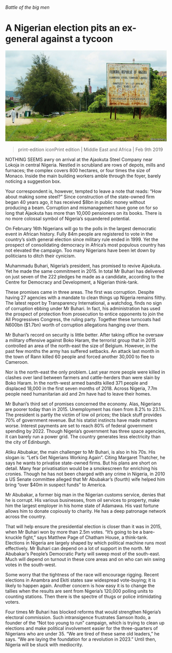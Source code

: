 ###### Battle of the big men

# A Nigerian election pits an ex-general against a tycoon 

![image](images/20190209_MAP005_0.jpg) 

> print-edition iconPrint edition | Middle East and Africa | Feb 9th 2019 

NOTHING SEEMS awry on arrival at the Ajaokuta Steel Company near Lokoja in central Nigeria. Nestled in scrubland are rows of depots, mills and furnaces; the complex covers 800 hectares, or four times the size of Monaco. Inside the main building workers amble through the foyer, barely noticing a suggestion box. 

Your correspondent is, however, tempted to leave a note that reads: “How about making some steel?” Since construction of the state-owned firm began 40 years ago, it has received $8bn in public money without producing a beam. Corruption and mismanagement have gone on for so long that Ajaokuta has more than 10,000 pensioners on its books. There is no more colossal symbol of Nigeria’s squandered potential. 

On February 16th Nigerians will go to the polls in the largest democratic event in African history. Fully 84m people are registered to vote in the country’s sixth general election since military rule ended in 1999. Yet the prospect of consolidating democracy in Africa’s most populous country has not elevated the campaign. Too many Nigerians have been let down by politicians to ditch their cynicism. 

Muhammadu Buhari, Nigeria’s president, has promised to revive Ajaokuta. Yet he made the same commitment in 2015. In total Mr Buhari has delivered on just seven of the 222 pledges he made as a candidate, according to the Centre for Democracy and Development, a Nigerian think-tank. 

These promises came in three areas. The first was corruption. Despite having 27 agencies with a mandate to clean things up Nigeria remains filthy. The latest report by Transparency International, a watchdog, finds no sign of corruption ebbing under Mr Buhari. In fact, his administration has used the prospect of protection from prosecution to entice opponents to join the All Progressives Congress, the ruling party. Together these turncoats had N600bn ($1.7bn) worth of corruption allegations hanging over them. 

Mr Buhari’s record on security is little better. After taking office he oversaw a military offensive against Boko Haram, the terrorist group that in 2015 controlled an area of the north-east the size of Belgium. However, in the past few months the army has suffered setbacks. An attack last month in the town of Rann killed 60 people and forced another 30,000 to flee to Cameroon. 

Nor is the north-east the only problem. Last year more people were killed in clashes over land between farmers and cattle-herders than were slain by Boko Haram. In the north-west armed bandits killed 371 people and displaced 18,000 in the first seven months of 2018. Across Nigeria, 7.7m people need humanitarian aid and 2m have had to leave their homes. 

Mr Buhari’s third set of promises concerned the economy. Alas, Nigerians are poorer today than in 2015. Unemployment has risen from 8.2% to 23.1%. The president is partly the victim of low oil prices; the black stuff provides 70% of government revenue. But his statist instincts have made matters worse. Interest payments are set to reach 80% of federal government spending by 2022. Though Nigeria’s government has three space agencies, it can barely run a power grid. The country generates less electricity than the city of Edinburgh. 

Atiku Abubakar, the main challenger to Mr Buhari, is also in his 70s. His slogan is: “Let’s Get Nigerians Working Again”. Citing Margaret Thatcher, he says he wants to privatise state-owned firms. But his plans are short on detail. Many fear privatisation would be a smokescreen for enriching his cronies. Though he has not been charged with any crime in Nigeria, in 2010 a US Senate committee alleged that Mr Abubakar’s (fourth) wife helped him bring “over $40m in suspect funds” to America. 

Mr Abubakar, a former big man in the Nigerian customs service, denies that he is corrupt. His various businesses, from oil services to property, make him the largest employer in his home state of Adamawa. His vast fortune allows him to donate copiously to charity. He has a deep patronage network across the country. 

That will help ensure the presidential election is closer than it was in 2015, when Mr Buhari won by more than 2.5m votes. “It’s going to be a bare-knuckle fight,” says Matthew Page of Chatham House, a think-tank. Elections in Nigeria are largely shaped by which political machine runs most effectively. Mr Buhari can depend on a lot of support in the north. Mr Abubakar’s People’s Democratic Party will sweep most of the south-east. Much will depend on turnout in these core areas and on who can win swing votes in the south-west. 

Some worry that the tightness of the race will encourage rigging. Recent elections in Anambra and Ekiti states saw widespread vote-buying; it is likely to happen again. Another concern is how easy it is to change the tallies when the results are sent from Nigeria’s 120,000 polling units to counting stations. Then there is the spectre of thugs or police intimidating voters. 

Four times Mr Buhari has blocked reforms that would strengthen Nigeria’s electoral commission. Such intransigence frustrates Samson Itodo, a founder of the “Not too young to run” campaign, which is trying to clean up elections and make political involvement easier for the three-quarters of Nigerians who are under 35. “We are tired of these same old leaders,” he says. “We are laying the foundation for a revolution in 2023.” Until then, Nigeria will be stuck with mediocrity. 

